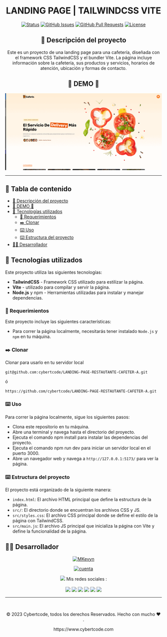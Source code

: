 <div align="center">

<h1>LANDING PAGE | TAILWINDCSS VITE </h1>

[![Status](https://img.shields.io/badge/status-active-success.svg)]()
[![GitHub Issues](https://img.shields.io/github/issues/kylelobo/The-Documentation-Compendium.svg)](https://github.com/kylelobo/The-Documentation-Compendium/issues)
[![GitHub Pull Requests](https://img.shields.io/github/issues-pr/kylelobo/The-Documentation-Compendium.svg)](https://github.com/kylelobo/The-Documentation-Compendium/pulls)
[![License](https://img.shields.io/badge/license-MIT-blue.svg)](/LICENSE)

## 📓 Descripción del proyecto <a name="-descripción-del-proyecto-"></a>

<p>Este es un proyecto de una landing page para una cafetería, diseñada con el framework CSS TailwindCSS y el bundler Vite. La página incluye información sobre la cafetería, sus productos y servicios, horarios de atención, ubicación y formas de contacto.

## 🥇 DEMO 🥇 <a name="-demo--"></a>

</p>
</div>

<div align="center">
<p align="center">
  <a href="" rel="noopener">
 <img width=900px  src="demo.gif" alt="demo"></a>
</p>
</div>

---

<h2> 📝 Tabla de contenido </h2>

- [📓 Descripción del proyecto ](#-descripción-del-proyecto-)
- [🥇 DEMO 🥇 ](#-demo--)
- [💎 Tecnologías utilizados](#-tecnologías-utilizados)
  - [📖 Requerimientos ](#-requerimientos-)
  - [✒️ Clonar ](#️-clonar-)
  - [⌨️ Uso ](#️-uso-)
  - [⌨️ Estructura del proyecto ](#️-estructura-del-proyecto-)
- [👨‍💻 Desarrollador](#-desarrollador)

## 💎 Tecnologías utilizados<a name="-tecnologías-utilizados"></a>

Este proyecto utiliza las siguientes tecnologías:

- **TailwindCSS** - Framework CSS utilizado para estilizar la página.
- **Vite** - utilizado para compilar y servir la página.
- **Node.js** y npm - Herramientas utilizadas para instalar y manejar dependencias.

### 📖 Requerimientos <a name="-requerimientos-"></a>

Este proyecto incluye las siguientes características:

- Para correr la página localmente, necesitarás tener instalado `Node.js` y `npm` en tu máquina.

### ✒️ Clonar <a name="-clonar-"></a>

Clonar para usarlo en tu servidor local

```
git@github.com:cybertcode/LANDING-PAGE-RESTAUTANTE-CAFETER-A.git
```

ó

```
https://github.com/cybertcode/LANDING-PAGE-RESTAUTANTE-CAFETER-A.git
```

### ⌨️ Uso <a name="-uso-"></a>

Para correr la página localmente, sigue los siguientes pasos:

- Clona este repositorio en tu máquina.
- Abre una terminal y navega hasta el directorio del proyecto.
- Ejecuta el comando npm install para instalar las dependencias del proyecto.
- Ejecuta el comando npm run dev para iniciar un servidor local en el puerto 3000.
- Abre un navegador web y navega a `http://127.0.0.1:5173/` para ver la página.

### ⌨️ Estructura del proyecto <a name="-estructura-del-proyecto-"></a>

El proyecto está organizado de la siguiente manera:

- `index.html`: El archivo HTML principal que define la estructura de la página.
- `src/`: El directorio donde se encuentran los archivos CSS y JS.
- `src/styles.css`: El archivo CSS principal donde se define el estilo de la página con TailwindCSS.
- `src/main.js`: El archivo JS principal que inicializa la página con Vite y define la funcionalidad de la página.

## 👨‍💻 Desarrollador<a name="desarrollador"></a>

<div  align="center">

[![MKevyn](https://readme-typing-svg.demolab.com?font=Fira+Code&weight=500&size=18&pause=1&multiline=true&width=435&lines=Ing.+MKevyn+%7C+BackEnd+developer;+%7B%7B+Codeo+y+luego+existo+%7D%7D)](https://github.com/cybertcode)

[![cuenta](https://github-widgetbox.vercel.app/api/profile?username=cybertcode&data=followers,repositories,stars,commits&theme=nautilus)](https://github.com/cybertcode)

<p align="center">
  <img src="https://raw.githubusercontent.com/MartinHeinz/MartinHeinz/master/wave.gif" width="20px"> Mis redes sociales :<br/><br/>
    <a href="https://www.linkedin.com/in/marvyn-kevyn-huanca-hilario-a12699b7/"><img src="https://img.shields.io/badge/linkedin-0077B5.svg?style=for-the-badge&logo=linkedin&logoColor=white"/></a>
    <a href="https://www.facebook.com/profile.php?id=100047330599374"><img src="https://img.shields.io/badge/facebook-1D4292.svg?style=for-the-badge&logo=facebook&logoColor=white"/></a>
    <a href="https://gitlab.com/cybert22"><img src="https://img.shields.io/badge/gitlab-1D4292.svg?style=for-the-badge&logo=gitlab"/></a>
    <a href="https://www.instagram.com/mkevynhh"><img src="https://img.shields.io/badge/instagram-E4405F.svg?style=for-the-badge&logo=instagram&logoColor=white"/></a>
    <a href="https://www.twitch.tv/cybert22"><img src="https://img.shields.io/badge/twitch-9146FF.svg?style=for-the-badge&logo=twitch&logoColor=white"/></a>
    <a href="https://twitter.com/Kevyn94"><img src="https://img.shields.io/badge/twitter-1DA1F2.svg?style=for-the-badge&logo=twitter&logoColor=white"/></a>
</p>

</div>

---

</br>
<div align="center">
<p align="center"> © 2023 Cybertcode, todos los derechos Reservados. Hecho con mucho ❤️ . </p>
<p align="center">
https://www.cybertcode.com
</p>
</div>
